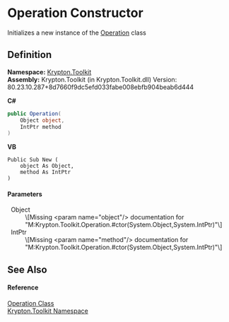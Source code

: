 # Operation Constructor


Initializes a new instance of the <a href="be6e1261-5d94-d2ad-39f5-a630e5e13165.md">Operation</a> class



## Definition
**Namespace:** <a href="79d2eac2-21f4-54ff-7552-b20c33c30600.md">Krypton.Toolkit</a>  
**Assembly:** Krypton.Toolkit (in Krypton.Toolkit.dll) Version: 80.23.10.287+8d7660f9dc5efd033fabe008ebfb904beab6d444

**C#**
``` C#
public Operation(
	Object object,
	IntPtr method
)
```
**VB**
``` VB
Public Sub New ( 
	object As Object,
	method As IntPtr
)
```



#### Parameters
<dl><dt>  Object</dt><dd>\[Missing &lt;param name="object"/&gt; documentation for "M:Krypton.Toolkit.Operation.#ctor(System.Object,System.IntPtr)"\]</dd><dt>  IntPtr</dt><dd>\[Missing &lt;param name="method"/&gt; documentation for "M:Krypton.Toolkit.Operation.#ctor(System.Object,System.IntPtr)"\]</dd></dl>

## See Also


#### Reference
<a href="be6e1261-5d94-d2ad-39f5-a630e5e13165.md">Operation Class</a>  
<a href="79d2eac2-21f4-54ff-7552-b20c33c30600.md">Krypton.Toolkit Namespace</a>  
